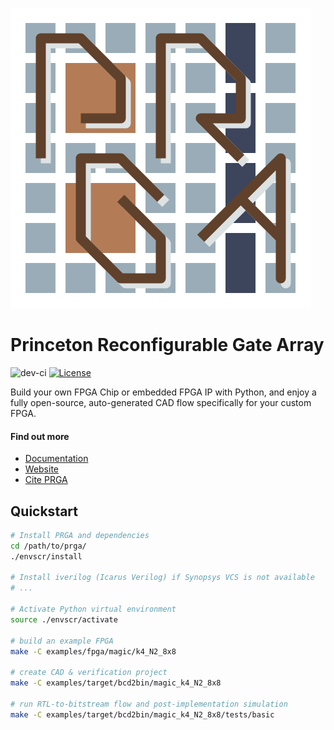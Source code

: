 [![PRGA logo](/docs/source/_static/images/logo.png)](https://parallel.princeton.edu/prga)

# **P**rinceton **R**econfigurable **G**ate **A**rray

![dev-ci](https://github.com/PrincetonUniversity/prga/workflows/dev-ci/badge.svg?branch=dev&event=push)
[![License](https://img.shields.io/badge/License-BSD%203--Clause-blue.svg)](https://opensource.org/licenses/BSD-3-Clause)

Build your own FPGA Chip or embedded FPGA IP with Python, and enjoy a fully
open-source, auto-generated CAD flow specifically for your custom FPGA.

#### Find out more
* [Documentation](https://prga.rtfd.io)
* [Website](https://parallel.princeton.edu/prga/)
* [Cite PRGA](https://dl.acm.org/doi/abs/10.1145/3431920.3439294)

## Quickstart

```bash
# Install PRGA and dependencies
cd /path/to/prga/
./envscr/install

# Install iverilog (Icarus Verilog) if Synopsys VCS is not available
# ...

# Activate Python virtual environment
source ./envscr/activate

# build an example FPGA
make -C examples/fpga/magic/k4_N2_8x8

# create CAD & verification project
make -C examples/target/bcd2bin/magic_k4_N2_8x8

# run RTL-to-bitstream flow and post-implementation simulation
make -C examples/target/bcd2bin/magic_k4_N2_8x8/tests/basic
```
